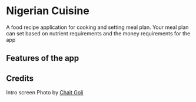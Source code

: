 # Nigerian Cuisine

A food recipe application for cooking and setting meal plan. Your meal plan can set based on nutrient requirements and the money requirements for the app

## Features of the app


## Credits
Intro screen Photo by [Chait Goli](https://www.pexels.com/photo/chicken-curry-in-a-bowl-7353379/)